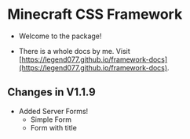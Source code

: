 ﻿# Minecraft CSS Framework

- Welcome to the package!

- There is a whole docs by me. Visit [https://legend077.github.io/framework-docs](https://legend077.github.io/framework-docs).

## Changes in V1.1.9

- Added Server Forms!
    - Simple Form
    - Form with title
